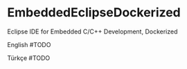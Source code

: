 # EmbeddedEclipseDockerized
Eclipse IDE for Embedded C/C++ Development, Dockerized

English
#TODO

Türkçe
#TODO
